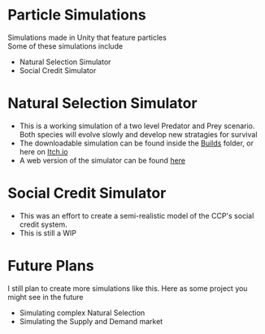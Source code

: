 Particle Simulations
====================

Simulations made in Unity that feature particles<br>
Some of these simulations include
- Natural Selection Simulator
- Social Credit Simulator

# Natural Selection Simulator
- This is a working simulation of a two level Predator and Prey scenario. Both species will evolve slowly and develop new stratagies for survival
- The downloadable simulation can be found inside the [Builds](https://github.com/Crabo-7498/Particle-Simulations/tree/main/Natural%20Selection%20Simulator/Builds) folder, or here on [Itch.io](https://crabo-7498.itch.io/natural-selection-simulator)
- A web version of the simulator can be found [here](https://crabo-7498.itch.io/natural-selection-web)

# Social Credit Simulator
- This was an effort to create a semi-realistic model of the CCP's social credit system.
- This is still a WIP

# Future Plans
I still plan to create more simulations like this. Here as some project you might see in the future
- Simulating complex Natural Selection
- Simulating the Supply and Demand market
